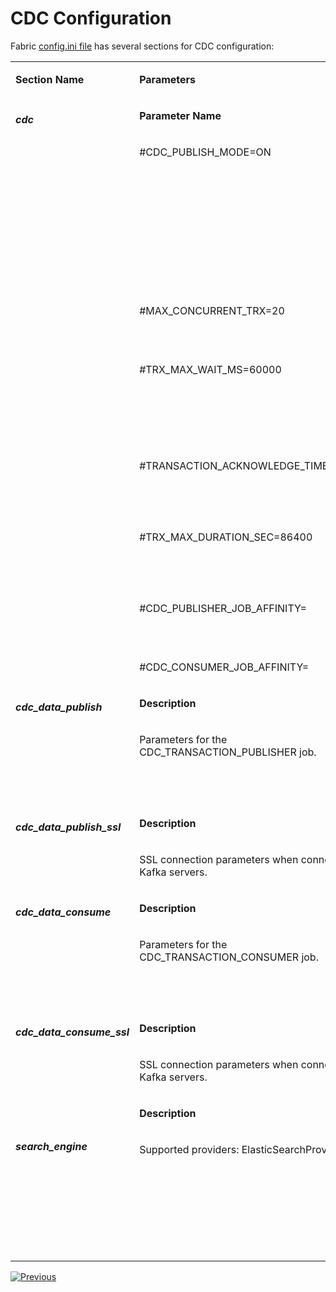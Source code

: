 # CDC Configuration

Fabric [config.ini file](/articles/02_fabric_architecture/05_fabric_main_configuration_files.md#configini) has several sections for CDC configuration:

<table width="900pxl">
<tbody>
<tr>
<td valign="top" width="200pxl">
<p><strong>Section Name</strong></p>
</td>
<td colspan="2" width="700pxl">
<p><strong>Parameters</strong></p>
</td>
</tr>
<tr>
<td rowspan="8" valign="top" width="200pxl">
<h5>cdc</h5>
</td>
<td valign="top" width="300pxl">
<p><strong>Parameter Name</strong></p>
</td>
<td valign="top" width="400pxl">
<p><strong>Parameter Description</strong></p>
</td>
</tr>
<tr>
<td valign="top" width="300pxl">
<p>#CDC_PUBLISH_MODE=ON</p>
</td>
<td valign="top" width="400pxl">
<p>This parameter controls whether a CDC message is published to external systems. The following values can be set:</p>
<ul>
<li>ON (default), when implemented, publish the CDC message.</li>
<li>OFF, never publish the CDC message.</li>
<li>IF_SETUP, (Studio Debug default) when implemented, publish the CDC message only if the CDC publisher has been configured in the config.ini file.</li>
</ul>
</td>
</tr>
<tr>
<td valign="top" width="300pxl">
<p>#MAX_CONCURRENT_TRX=20</p>
<p>&nbsp;</p>
</td>
<td valign="top" width="400pxl">
<p>The number of parallel CDC transactions allowed at any one given time.</p>
</td>
</tr>
<tr>
<td valign="top" width="300pxl">
<p>#TRX_MAX_WAIT_MS=60000</p>
<p>&nbsp;</p>
</td>
<td valign="top" width="400pxl">
<p>Max wait time to create a new transaction (in milliseconds). Since the transaction creation process might be waiting for the transactions pool to become available, this parameter puts a limit on such wait time.</p>
<p>&nbsp;</p>
</td>
</tr>
<tr>
<td valign="top" width="300pxl">
<p>#TRANSACTION_ACKNOWLEDGE_TIME_SEC=60</p>
<p>&nbsp;</p>
</td>
<td valign="top" width="400pxl">
<p>A maximum number of seconds to acknowledge an idle transaction that has not yet been saved to Cassandra.</p>
<p><a href="02_cdc_process_architecture.md#transaction_acknowledge_time_sec-parameter">Click for more information about this parameter.</a></p>
</td>
</tr>
<tr>
<td valign="top" width="300pxl">
<p>#TRX_MAX_DURATION_SEC=86400</p>
<p>&nbsp;</p>
</td>
<td valign="top" width="400pxl">
<p>Max duration time for a transaction, when the time elapsed, a transaction will be dropped.</p>
<p>&nbsp;</p>
</td>
</tr>
<tr>
<td valign="top" width="300pxl">
<p>#CDC_PUBLISHER_JOB_AFFINITY=</p>
<p>&nbsp;</p>
</td>
<td valign="top" width="400pxl">
<p>Affinity for CDC publisher job</p>
<p>&nbsp;</p>
</td>
</tr>
<tr>
<td valign="top" width="300pxl">
<p>#CDC_CONSUMER_JOB_AFFINITY=</p>
</td>
<td valign="top" width="400pxl">
<p>Affinity for CDC consumer job</p>
</td>
</tr>
<tr>
<td rowspan="2" valign="top" width="200pxl">
<h5>cdc_data_publish</h5>
</td>
<td valign="top" width="300pxl">
<p><strong>Description</strong></p>
</td>
<td valign="top" width="400pxl">
<p><strong>Instructions</strong></p>
</td>
</tr>
<tr>
<td valign="top" width="250pxl">
<p>Parameters for the CDC_TRANSACTION_PUBLISHER job.</p>
</td>
<td valign="top" width="450pxl">
<p>Populate the #BOOTSTRAP_SERVERS by IP address of the Kafka servers.</p>
<p>It is possible to populate several IP addresses separated by a comma.</p>
</td>
</tr>
<tr>
<td rowspan="2" valign="top" width="200pxl">
<h5>cdc_data_publish_ssl</h5>
</td>
<td valign="top" width="250pxl">
<p><strong>Description</strong></p>
</td>
<td valign="top" width="450pxl">
<p><strong>Instructions</strong></p>
</td>
</tr>
<tr>
<td valign="top" width="250pxl">
<p>SSL connection parameters when connecting the Kafka servers.</p>
</td>
<td valign="top" width="450pxl">&nbsp;</td>
</tr>
<tr>
<td rowspan="2" valign="top" width="200pxl">
<h5>cdc_data_consume</h5>
</td>
<td valign="top" width="250pxl">
<p><strong>Description</strong></p>
</td>
<td valign="top" width="450pxl">
<p><strong>Instructions</strong></p>
</td>
</tr>
<tr>
<td valign="top" width="250pxl">
<p>Parameters for the CDC_TRANSACTION_CONSUMER job.</p>
</td>
<td valign="top" width="450pxl">
<p>Populate the #BOOTSTRAP_SERVERS by IP address of the Kafka servers.</p>
<p>It is possible to populate several IP addresses separated by a comma.</p>
</td>
</tr>
<tr>
<td rowspan="2" valign="top" width="200pxl">
<h5>cdc_data_consume_ssl</h5>
</td>
<td valign="top" width="250pxl">
<p><strong>Description</strong></p>
</td>
<td valign="top" width="400pxl">
<p><strong>Instructions</strong></p>
</td>
</tr>
<tr>
<td valign="top" width="250pxl">
<p>SSL connection parameters when connecting the Kafka servers.</p>
</td>
<td valign="top" width="400pxl">&nbsp;</td>
</tr>
<tr>
<td rowspan="2" valign="top" width="200pxl">
<h5>&nbsp;</h5>
<h5>search_engine</h5>
</td>
<td>
<p><strong>Description</strong></p>
</td>
<td>
<p><strong>Instructions</strong></p>
</td>
</tr>
<tr>
<td valign="top" width="450pxl">
<p>Supported providers: ElasticSearchProvide</p>
</td>
<td valign="top" width="400pxl">
<p>A maximum number of concurrent threads to process the bulk actions:</p>
<p>#BULK_PROCESSOR_MAX_CONCURRENT_WORKERS=5</p>
<p>Bulk size. The maximum number of actions (requests) in one bulk:</p>
<p>#BULK_PROCESSOR_MAX_ACTIONS=1000</p>
</td>
</tr>
</tbody>
</table>





[![Previous](/articles/images/Previous.png)](05_cdc_consumers_implementation.md)
